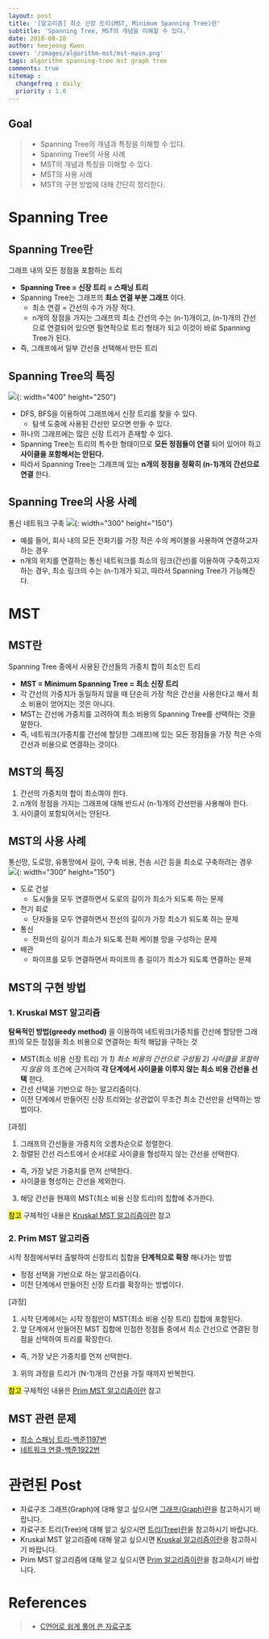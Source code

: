 ```yaml
---
layout: post
title: '[알고리즘] 최소 신장 트리(MST, Minimum Spanning Tree)란'
subtitle: 'Spanning Tree, MST의 개념을 이해할 수 있다.'
date: 2018-08-28
author: heejeong Kwon
cover: '/images/algorithm-mst/mst-main.png'
tags: algorithm spanning-tree mst graph tree
comments: true
sitemap :
  changefreq : daily
  priority : 1.0
---
```



## Goal
> - Spanning Tree의 개념과 특징을 이해할 수 있다.
> - Spanning Tree의 사용 사례
> - MST의 개념과 특징을 이해할 수 있다.
> - MST의 사용 사례
> - MST의 구현 방법에 대해 간단히 정리한다.


# Spanning Tree
## Spanning Tree란
그래프 내의 모든 정점을 포함하는 트리
* **Spanning Tree = 신장 트리 = 스패닝 트리**
* Spanning Tree는 그래프의 **최소 연결 부분 그래프** 이다.
  * 최소 연결 = 간선의 수가 가장 적다.
  * n개의 정점을 가지는 그래프의 최소 간선의 수는 (n-1)개이고, (n-1)개의 간선으로 연결되어 있으면 필연적으로 트리 형태가 되고 이것이 바로 Spanning Tree가 된다.
* 즉, 그래프에서 일부 간선을 선택해서 만든 트리

## Spanning Tree의 특징
![](/images/algorithm-mst/spanning-tree.png){: width="400" height="250"}
* DFS, BFS을 이용하여 그래프에서 신장 트리를 찾을 수 있다.
  * 탐색 도중에 사용된 간선만 모으면 만들 수 있다.
* 하나의 그래프에는 많은 신장 트리가 존재할 수 있다.
* Spanning Tree는 트리의 특수한 형태이므로 **모든 정점들이 연결** 되어 있어야 하고 **사이클을 포함해서는 안된다.**
* 따라서 Spanning Tree는 그래프에 있는 **n개의 정점을 정확히 (n-1)개의 간선으로 연결** 한다.

## Spanning Tree의 사용 사례
통신 네트워크 구축
![](/images/algorithm-mst/spanning-tree-example.png){: width="300" height="150"}
* 예를 들어, 회사 내의 모든 전화기를 가장 적은 수의 케이블을 사용하여 연결하고자 하는 경우
* n개의 위치를 연결하는 통신 네트워크를 최소의 링크(간선)를 이용하여 구축하고자 하는 경우, 최소 링크의 수는 (n-1)개가 되고, 따라서 Spanning Tree가 가능해진다.


# MST
## MST란
Spanning Tree 중에서 사용된 간선들의 가중치 합이 최소인 트리
* **MST = Minimum Spanning Tree = 최소 신장 트리**
* 각 간선의 가중치가 동일하지 않을 때 단순히 가장 적은 간선을 사용한다고 해서 최소 비용이 얻어지는 것은 아니다.
* MST는 간선에 가중치를 고려하여 최소 비용의 Spanning Tree를 선택하는 것을 말한다.
* 즉, 네트워크(가중치를 간선에 할당한 그래프)에 있는 모든 정점들을 가장 적은 수의 간선과 비용으로 연결하는 것이다.

## MST의 특징
1. 간선의 가중치의 합이 최소여야 한다.
2. n개의 정점을 가지는 그래프에 대해 반드시 (n-1)개의 간선만을 사용해야 한다.
3. 사이클이 포함되어서는 안된다.

## MST의 사용 사례
통신망, 도로망, 유통망에서 길이, 구축 비용, 전송 시간 등을 최소로 구축하려는 경우
![](/images/algorithm-mst/mst-example.png){: width="300" height="150"}
* 도로 건설
  * 도시들을 모두 연결하면서 도로의 길이가 최소가 되도록 하는 문제
* 전기 회로
  * 단자들을 모두 연결하면서 전선의 길이가 가장 최소가 되도록 하는 문제
* 통신
  * 전화선의 길이가 최소가 되도록 전화 케이블 망을 구성하는 문제
* 배관
  * 파이프를 모두 연결하면서 파이프의 총 길이가 최소가 되도록 연결하는 문제

## MST의 구현 방법
### 1. Kruskal MST 알고리즘
**탐욕적인 방법(greedy method)** 을 이용하여 네트워크(가중치를 간선에 할당한 그래프)의 모든 정점을 최소 비용으로 연결하는 최적 해답을 구하는 것
* MST(최소 비용 신장 트리) 가 *1) 최소 비용의 간선으로 구성됨 2) 사이클을 포함하지 않음* 의 조건에 근거하여 **각 단계에서 사이클을 이루지 않는 최소 비용 간선을 선택** 한다.
* 간선 선택을 기반으로 하는 알고리즘이다.
* 이전 단계에서 만들어진 신장 트리와는 상관없이 무조건 최소 간선만을 선택하는 방법이다.

[과정]
1. 그래프의 간선들을 가중치의 오름차순으로 정렬한다.
2. 정렬된 간선 리스트에서 순서대로 사이클을 형성하지 않는 간선을 선택한다.
  * 즉, 가장 낮은 가중치를 먼저 선택한다.
  * 사이클을 형성하는 간선을 제외한다.
3. 해당 간선을 현재의 MST(최소 비용 신장 트리)의 집합에 추가한다.

<mark>참고</mark>  구체적인 내용은 [Kruskal MST 알고리즘이란](https://gmlwjd9405.github.io/2018/08/29/algorithm-kruskal-mst.html) 참고

### 2. Prim MST 알고리즘
시작 정점에서부터 출발하여 신장트리 집합을 **단계적으로 확장** 해나가는 방법
* 정점 선택을 기반으로 하는 알고리즘이다.
* 이전 단계에서 만들어진 신장 트리를 확장하는 방법이다.

[과정]
1. 시작 단계에서는 시작 정점만이 MST(최소 비용 신장 트리) 집합에 포함된다.
2. 앞 단계에서 만들어진 MST 집합에 인접한 정점들 중에서 최소 간선으로 연결된 정점을 선택하여 트리를 확장한다.
  * 즉, 가장 낮은 가중치를 먼저 선택한다.
3. 위의 과정을 트리가 (N-1)개의 간선을 가질 때까지 반복한다.

<mark>참고</mark>  구체적인 내용은 [Prim MST 알고리즘이란](https://gmlwjd9405.github.io/2018/08/30/algorithm-prim-mst.html) 참고

## MST 관련 문제
* [최소 스패닝 트리-백준1197번](https://www.acmicpc.net/problem/1197)
* [네트워크 연결-백준1922번](https://www.acmicpc.net/problem/1922)


# 관련된 Post
* 자료구조 그래프(Graph)에 대해 알고 싶으시면 [그래프(Graph)란](https://gmlwjd9405.github.io/2018/08/13/data-structure-graph.html)을 참고하시기 바랍니다.
* 자료구조 트리(Tree)에 대해 알고 싶으시면 [트리(Tree)란](https://gmlwjd9405.github.io/2018/08/12/data-structure-tree.html)을 참고하시기 바랍니다.
* Kruskal MST 알고리즘에 대해 알고 싶으시면 [Kruskal 알고리즘이란](https://gmlwjd9405.github.io/2018/08/29/algorithm-kruskal-mst.html)을 참고하시기 바랍니다.
* Prim MST 알고리즘에 대해 알고 싶으시면 [Prim 알고리즘이란](https://gmlwjd9405.github.io/2018/08/30/algorithm-prim-mst.html)을 참고하시기 바랍니다.

# References
> - [C언어로 쉽게 풀어 쓴 자료구조](http://www.kyobobook.co.kr/product/detailViewKor.laf?ejkGb=KOR&barcode=9788970506432)
